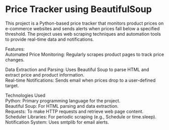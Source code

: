 
# Price Tracker using BeautifulSoup

This project is a Python-based price tracker that monitors product prices on e-commerce websites and sends alerts when prices fall below a specified threshold. The project uses web scraping techniques and automation tools to provide real-time data and notifications.

Features:   
Automated Price Monitoring: Regularly scrapes product pages to track price changes.

Data Extraction and Parsing: Uses Beautiful Soup to parse HTML and extract price and product information.    
Real-time Notifications: Sends email when prices drop to a user-defined target.  

Technologies Used  
Python: Primary programming language for the project.  
Beautiful Soup: For HTML parsing and data extraction.  
Requests: To make HTTP requests and retrieve web page content.  
Scheduler Libraries: For periodic scraping (e.g., Schedule or time.sleep).  
Notification System: Uses smtplib for email alerts.  


